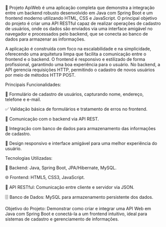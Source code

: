 🚀 Projeto ApiWeb é uma aplicação completa que demonstra a integração entre um backend robusto desenvolvido em Java com Spring Boot e um frontend moderno utilizando HTML, CSS e JavaScript. O principal objetivo do projeto é criar uma API RESTful capaz de realizar operações de cadastro de usuários, onde os dados são enviados via uma interface amigável no navegador e processados pelo backend, que se conecta ao banco de dados para armazenar as informações.

A aplicação é construída com foco na escalabilidade e na simplicidade, oferecendo uma arquitetura limpa que facilita a comunicação entre o frontend e o backend. O frontend é responsivo e estilizado de forma profissional, garantindo uma boa experiência para o usuário. No backend, a API gerencia requisições HTTP, permitindo o cadastro de novos usuários por meio de métodos HTTP POST.

Principais Funcionalidades:

📝 Formulário de cadastro de usuários, capturando nome, endereço, telefone e e-mail.

✅ Validação básica de formulários e tratamento de erros no frontend.

🔗 Comunicação com o backend via API REST.

💾 Integração com banco de dados para armazenamento das informações de cadastro.

📱 Design responsivo e interface amigável para uma melhor experiência do usuário.

Tecnologias Utilizadas:

🔧 Backend: Java, Spring Boot, JPA/Hibernate, MySQL.

🌐 Frontend: HTML5, CSS3, JavaScript.

📡 API RESTful: Comunicação entre cliente e servidor via JSON.

🗄️ Banco de Dados: MySQL para armazenamento persistente dos dados.

Objetivo do Projeto: Demonstrar como criar e integrar uma API Web em Java com Spring Boot e conectá-la a um frontend intuitivo, ideal para sistemas de cadastro e gerenciamento de informações.
